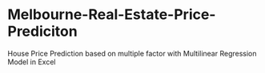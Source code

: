 # Melbourne-Real-Estate-Price-Prediciton
House Price Prediction based on multiple factor with Multilinear Regression Model in Excel
